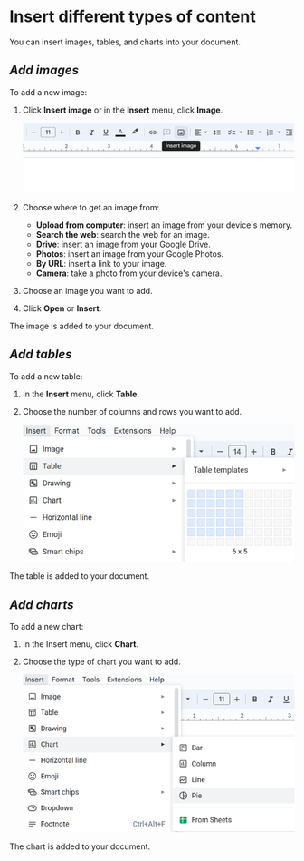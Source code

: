 # **Insert different types of content**

You can insert images, tables, and charts into your document.

## *Add images*

To add a new image:

1. Click **Insert image** or in the **Insert** menu, click **Image**.

    ![Image](/assets/insert_image.png)

2. Choose where to get an image from:
    - **Upload from computer**: insert an image from your device's memory.
    - **Search the web**: search the web for an image.
    - **Drive**: insert an image from your Google Drive.
    - **Photos**: insert an image from your Google Photos.
    - **By URL**: insert a link to your image.
    - **Camera**: take a photo from your device's camera.
3. Choose an image you want to add.
4. Click **Open** or **Insert**.

The image is added to your document.

## *Add tables*

To add a new table:

1. In the **Insert** menu, click **Table**.
2. Choose the number of columns and rows you want to add.

    ![Table](/assets/table.png)

The table is added to your document.

## *Add charts*

To add a new chart:

1. In the Insert menu, click **Chart**.
2. Choose the type of chart you want to add.

    ![Chart](/assets/charts.png)

The chart is added to your document.
